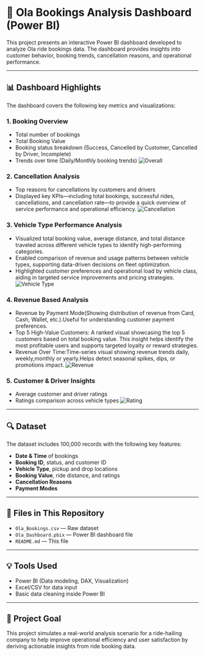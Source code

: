# 🚕 Ola Bookings Analysis Dashboard (Power BI)

This project presents an interactive Power BI dashboard developed to analyze Ola ride bookings data. The dashboard provides insights into customer behavior, booking trends, cancellation reasons, and operational performance.

---

## 📊 Dashboard Highlights

The dashboard covers the following key metrics and visualizations:

### 1. **Booking Overview**
- Total number of bookings
- Total Booking Value
- Booking status breakdown (Success, Cancelled by Customer, Cancelled by Driver, Incomplete)
- Trends over time (Daily/Monthly booking trends)
![Overall](https://github.com/user-attachments/assets/058f047f-2a76-4b50-9935-3c0b7205e741)

### 2. **Cancellation Analysis**
- Top reasons for cancellations by customers and drivers
- Displayed key KPIs—including total bookings, successful rides, cancellations, and cancellation rate—to provide a 
  quick overview of service performance and operational efficiency.
![Cancellation](https://github.com/user-attachments/assets/3749bf71-ef2c-445a-9169-b4d7d4db6104)

### 3. **Vehicle Type Performance Analysis**
- Visualized total booking value, average distance, and total distance traveled across different vehicle types to identify high-performing categories.
- Enabled comparison of revenue and usage patterns between vehicle types, supporting data-driven decisions on fleet optimization.
- Highlighted customer preferences and operational load by vehicle class, aiding in targeted service improvements and pricing strategies.
![Vehicle Type](https://github.com/user-attachments/assets/18b58f55-ae96-4248-9df0-01ea77772a46)

### 4. **Revenue Based Analysis**
- Revenue by Payment Mode(Showing distribution of revenue from Card, Cash, Wallet, etc.).Useful for understanding customer payment preferences.
- Top 5 High-Value Customers: A ranked visual showcasing the top 5 customers based on total booking value. This insight helps identify 
  the most profitable users and supports targeted loyalty or reward strategies.
- Revenue Over Time:Time-series visual showing revenue trends daily, weekly,monthly or yearly.Helps detect seasonal spikes, dips, or promotions impact.
![Revenue](https://github.com/user-attachments/assets/7f0e6a61-d053-46aa-8af8-2ae0148090c0)


### 5. **Customer & Driver Insights**
- Average customer and driver ratings
- Ratings comparison across vehicle types
  ![Rating](https://github.com/user-attachments/assets/adbc123d-4057-4c1a-98b0-809a91e269cd)

---

## 🔍 Dataset

The dataset includes 100,000 records with the following key features:
- **Date & Time** of bookings
- **Booking ID**, status, and customer ID
- **Vehicle Type**, pickup and drop locations
- **Booking Value**, ride distance, and ratings
- **Cancellation Reasons**
- **Payment Modes**

---

## 📁 Files in This Repository

- `Ola_Bookings.csv` — Raw dataset
- `Ola_Dashboard.pbix` — Power BI dashboard file
- `README.md` — This file

---


## 💡 Tools Used
- Power BI (Data modeling, DAX, Visualization)
- Excel/CSV for data input
- Basic data cleaning inside Power BI

---

## 📌 Project Goal

This project simulates a real-world analysis scenario for a ride-hailing company to help improve operational efficiency and user satisfaction by deriving actionable insights from ride booking data.


